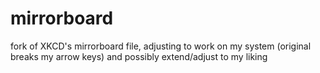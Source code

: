 # mirrorboard
fork of XKCD's mirrorboard file, adjusting to work on my system (original breaks my arrow keys) and possibly extend/adjust to my liking
